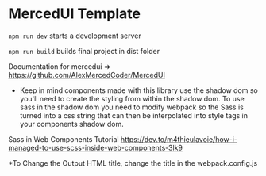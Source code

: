 # MercedUI Template

`npm run dev` starts a development server

`npm run build` builds final project in dist folder

Documentation for mercedui => https://github.com/AlexMercedCoder/MercedUI

- Keep in mind components made with this library use the shadow dom so you'll need to create the styling from within the shadow dom. To use sass in the shadow dom you need to modify webpack so the Sass is turned into a css string that can then be interpolated into style tags in your components shadow dom.

Sass in Web Components Tutorial
https://dev.to/m4thieulavoie/how-i-managed-to-use-scss-inside-web-components-3lk9

\*To Change the Output HTML title, change the title in the webpack.config.js
